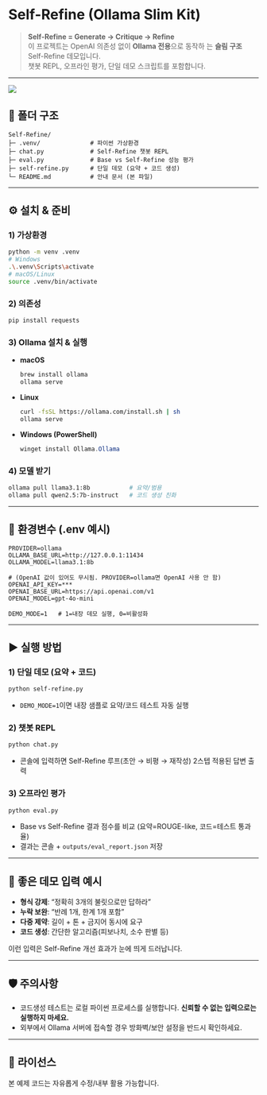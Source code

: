 # Self-Refine (Ollama Slim Kit)

> **Self-Refine = Generate → Critique → Refine**  
> 이 프로젝트는 OpenAI 의존성 없이 **Ollama 전용**으로 동작하
는 **슬림 구조** Self-Refine 데모입니다.  
> 챗봇 REPL, 오프라인 평가, 단일 데모 스크립트를 포함합니다.

---

<p align ceneter>
<img src= "![animation_oldstyle_oneloop (1)](https://github.com/user-attachments/assets/09f31ce5-76ad-402d-bbef-c0e9ee69fc1f) ">
</p>


## 📂 폴더 구조

```
Self-Refine/
├─ .venv/              # 파이썬 가상환경
├─ chat.py             # Self-Refine 챗봇 REPL
├─ eval.py             # Base vs Self-Refine 성능 평가
├─ self-refine.py      # 단일 데모 (요약 + 코드 생성)
└─ README.md           # 안내 문서 (본 파일)
```

---

## ⚙️ 설치 & 준비

### 1) 가상환경
```bash
python -m venv .venv
# Windows
.\.venv\Scripts\activate
# macOS/Linux
source .venv/bin/activate
```

### 2) 의존성
```bash
pip install requests
```

### 3) Ollama 설치 & 실행
- **macOS**
  ```bash
  brew install ollama
  ollama serve
  ```
- **Linux**
  ```bash
  curl -fsSL https://ollama.com/install.sh | sh
  ollama serve
  ```
- **Windows (PowerShell)**
  ```powershell
  winget install Ollama.Ollama
  ```

### 4) 모델 받기
```bash
ollama pull llama3.1:8b           # 요약/범용
ollama pull qwen2.5:7b-instruct   # 코드 생성 친화
```

---

## 🔧 환경변수 (.env 예시)

```
PROVIDER=ollama
OLLAMA_BASE_URL=http://127.0.0.1:11434
OLLAMA_MODEL=llama3.1:8b

# (OpenAI 값이 있어도 무시됨. PROVIDER=ollama면 OpenAI 사용 안 함)
OPENAI_API_KEY=***
OPENAI_BASE_URL=https://api.openai.com/v1
OPENAI_MODEL=gpt-4o-mini

DEMO_MODE=1   # 1=내장 데모 실행, 0=비활성화
```

---

## ▶️ 실행 방법

### 1) 단일 데모 (요약 + 코드)
```bash
python self-refine.py
```
- `DEMO_MODE=1`이면 내장 샘플로 요약/코드 테스트 자동 실행

### 2) 챗봇 REPL
```bash
python chat.py
```
- 콘솔에 입력하면 Self-Refine 루프(초안 → 비평 → 재작성) 2스텝 적용된 답변 출력

### 3) 오프라인 평가
```bash
python eval.py
```
- Base vs Self-Refine 결과 점수를 비교 (요약=ROUGE-like, 코드=테스트 통과율)
- 결과는 콘솔 + `outputs/eval_report.json` 저장

---

## 🧪 좋은 데모 입력 예시
- **형식 강제**: “정확히 3개의 불릿으로만 답하라”  
- **누락 보완**: “반례 1개, 한계 1개 포함”  
- **다중 제약**: 길이 + 톤 + 금지어 동시에 요구  
- **코드 생성**: 간단한 알고리즘(피보나치, 소수 판별 등)

이런 입력은 Self-Refine 개선 효과가 눈에 띄게 드러납니다.

---

## 🛡️ 주의사항
- 코드생성 테스트는 로컬 파이썬 프로세스를 실행합니다. **신뢰할 수 없는 입력으로는 실행하지 마세요.**
- 외부에서 Ollama 서버에 접속할 경우 방화벽/보안 설정을 반드시 확인하세요.

---

## 📄 라이선스
본 예제 코드는 자유롭게 수정/내부 활용 가능합니다.

